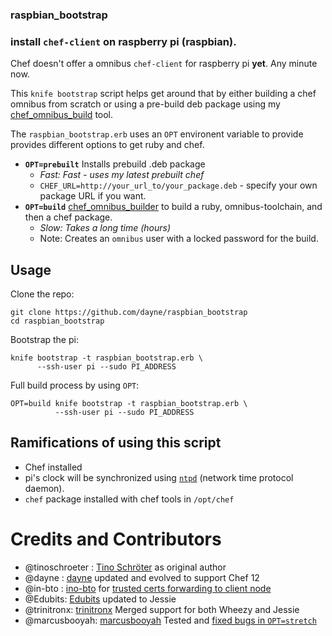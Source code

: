 ### raspbian_bootstrap ###

### install `chef-client` on raspberry pi (raspbian).

Chef doesn't offer a omnibus `chef-client` for raspberry pi **yet**. Any minute now.

This `knife bootstrap` script helps get around that by either building a chef omnibus from scratch or using a pre-build deb package using my [chef_omnibus_build](https://gist.github.com/dayne/330c331ef2b5a69b318f5fb01c49b40a) tool.

The `raspbian_bootstrap.erb` uses an `OPT` environent variable to provide provides different options to get ruby and chef.

* **`OPT=prebuilt`** Installs prebuild .deb package
  * _Fast: Fast - uses my latest prebuilt chef_
  * `CHEF_URL=http://your_url_to/your_package.deb` - specify your own package
    URL if you want.
* **`OPT=build`** [chef_omnibus_builder](https://gist.github.com/dayne/330c331ef2b5a69b318f5fb01c49b40a) to build a ruby, omnibus-toolchain, and then a chef package.
  * _Slow: Takes a long time (hours)_
  * Note: Creates an `omnibus` user with a locked password for the build. 

## Usage

Clone the repo:

```
git clone https://github.com/dayne/raspbian_bootstrap
cd raspbian_bootstrap
```

Bootstrap the pi:

```
knife bootstrap -t raspbian_bootstrap.erb \
      --ssh-user pi --sudo PI_ADDRESS
```

Full build process by using `OPT`:

```
OPT=build knife bootstrap -t raspbian_bootstrap.erb \
          --ssh-user pi --sudo PI_ADDRESS
```

## Ramifications of using this script ##

* Chef installed
* pi's clock will be synchronized using [`ntpd`](http://doc.ntp.org/4.1.0/ntpd.htm) (network time protocol daemon).
* `chef` package installed with chef tools in `/opt/chef`

# Credits and Contributors

* @tinoschroeter : [Tino Schröter](https://github.com/tinoschroeter/raspbian_bootstrap) as original author
* @dayne : [dayne](http://dayne.broderson.org) updated and evolved to support Chef 12
* @in-bto : [ino-bto](https://github.com/ino-bto) for [trusted certs forwarding to client node](https://github.com/dayne/raspbian_bootstrap/pull/1)
* @Edubits: [Edubits](https://github.com/Edubits) updated to Jessie
* @trinitronx: [trinitronx](https://github.com/trinitronx) Merged support for both Wheezy and Jessie
* @marcusbooyah: [marcusbooyah](https://github.com/marcusbooyah) Tested and [fixed bugs in `OPT=stretch`](https://github.com/dayne/raspbian_bootstrap/pull/5)
